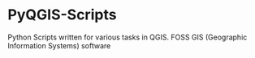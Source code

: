 # PyQGIS-Scripts
Python Scripts written for various tasks in QGIS. FOSS GIS (Geographic Information Systems) software 
